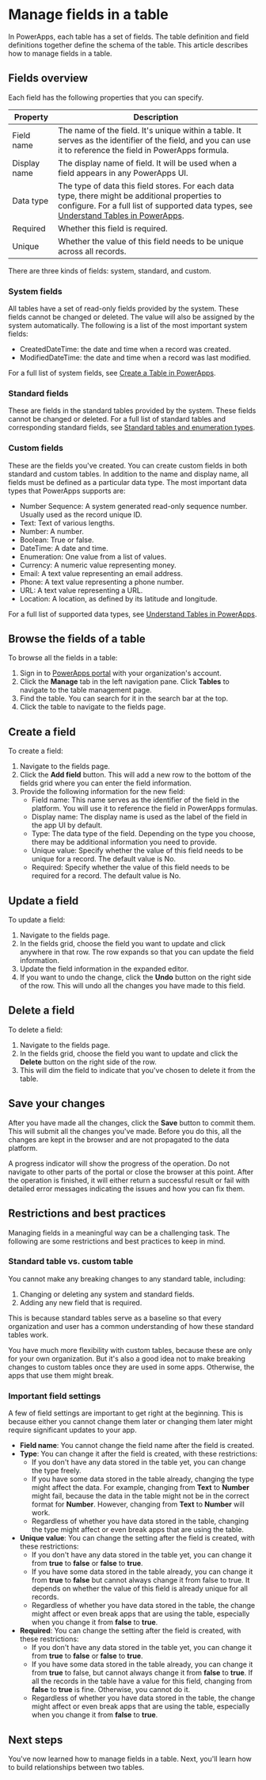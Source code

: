 <properties
	pageTitle="Manage fields in a table"
	description="Create, read, update and delete fields in a table."
	services="powerapps"
	documentationCenter="na"
	authors="guangyang"
	manager="dwrede"
	editor=""
	tags=""/>

<tags
   ms.service="powerapps"
   ms.devlang="na"
   ms.topic="article"
   ms.tgt_pltfrm="na"
   ms.workload="na"
   ms.date="04/07/2016"
   ms.author="guayan"/>

# Manage fields in a table

In PowerApps, each table has a set of fields. The table definition and field definitions together define the schema of the table. This article describes how to manage fields in a table.

## Fields overview

Each field has the following properties that you can specify.

| Property | Description |
|----------|-------------|
| Field name | The name of the field. It's unique within a table. It serves as the identifier of the field, and you can use it to reference the field in PowerApps formula. |
| Display name | The display name of field. It will be used when a field appears in any PowerApps UI. |
| Data type | The type of data this field stores. For each data type, there might be additional properties to configure. For a full list of supported data types, see [Understand Tables in PowerApps](data-platform-intro.md). |
| Required | Whether this field is required. |
| Unique | Whether the value of this field needs to be unique across all records. |

There are three kinds of fields: system, standard, and custom.

### System fields

All tables have a set of read-only fields provided by the system. These fields cannot be changed or deleted. The value will also be assigned by the system automatically. The following is a list of the most important system fields:

- CreatedDateTime: the date and time when a record was created.
- ModifiedDateTime: the date and time when a record was last modified.

For a full list of system fields, see [Create a Table in PowerApps](data-platform-create-table).

### Standard fields

These are fields in the standard tables provided by the system. These fields cannot be changed or deleted. For a full list of standard tables and corresponding standard fields, see [Standard tables and enumeration types](data-platform-standard-tables.md).

### Custom fields

These are the fields you've created. You can create custom fields in both standard and custom tables. In addition to the name and display name, all fields must be defined as a particular data type. The most important data types that PowerApps supports are:

- Number Sequence: A system generated read-only sequence number. Usually used as the record unique ID.
- Text: Text of various lengths.
- Number: A number.
- Boolean: True or false.
- DateTime: A date and time.
- Enumeration: One value from a list of values.
- Currency: A numeric value representing money.
- Email: A text value representing an email address.
- Phone: A text value representing a phone number.
- URL: A text value representing a URL.
- Location: A location, as defined by its latitude and longitude.

For a full list of supported data types, see [Understand Tables in PowerApps](data-platform-intro.md).

## Browse the fields of a table

To browse all the fields in a table:

1. Sign in to [PowerApps portal]() with your organization's account.
2. Click the **Manage** tab in the left navigation pane. Click **Tables** to navigate to the table management page.
3. Find the table. You can search for it in the search bar at the top.
4. Click the table to navigate to the fields page.

## Create a field

To create a field:

1. Navigate to the fields page.
2. Click the **Add field** button. This will add a new row to the bottom of the fields grid where you can enter the field information.
3. Provide the following information for the new field:
	* Field name: This name serves as the identifier of the field in the platform. You will use it to reference the field in PowerApps formulas.
	* Display name: The display name is used as the label of the field in the app UI by default.
	* Type: The data type of the field. Depending on the type you choose, there may be additional information you need to provide.
	* Unique value: Specify whether the value of this field needs to be unique for a record. The default value is No.
	* Required: Specify whether the value of this field needs to be required for a record. The default value is No.

## Update a field

To update a field:

1. Navigate to the fields page.
2. In the fields grid, choose the field you want to update and click anywhere in that row. The row expands so that you can update the field information.
3. Update the field information in the expanded editor.
4. If you want to undo the change, click the **Undo** button on the right side of the row. This will undo all the changes you have made to this field.

## Delete a field

To delete a field:

1. Navigate to the fields page.
2. In the fields grid, choose the field you want to update and click the **Delete** button on the right side of the row.
3. This will dim the field to indicate that you've chosen to delete it from the table.

## Save your changes

After you have made all the changes, click the **Save** button to commit them. This will submit all the changes you've made. Before you do this, all the changes are kept in the browser and are not propagated to the data platform.

A progress indicator will show the progress of the operation. Do not navigate to other parts of the portal or close the browser at this point. After the operation is finished, it will either return a successful result or fail with detailed error messages indicating the issues and how you can fix them.

## Restrictions and best practices

Managing fields in a meaningful way can be a challenging task. The following are some restrictions and best practices to keep in mind.

### Standard table vs. custom table

You cannot make any breaking changes to any standard table, including:

1. Changing or deleting any system and standard fields.
2. Adding any new field that is required.

This is because standard tables serve as a baseline so that every organization and user has a common understanding of how these standard tables work.

You have much more flexibility with custom tables, because these are only for your own organization. But it's also a good idea not to make breaking changes to custom tables once they are used in some apps. Otherwise, the apps that use them might break.

### Important field settings

A few of field settings are important to get right at the beginning. This is because either you cannot change them later or changing them later might require significant updates to your app.

* **Field name**: You cannot change the field name after the field is created.
* **Type**: You can change it after the field is created, with these restrictions:
    * If you don't have any data stored in the table yet, you can change the type freely.
    * If you have some data stored in the table already, changing the type might affect the data. For example, changing from **Text** to **Number** might fail, because the data in the table might not be in the correct format for **Number**. However, changing from **Text** to **Number** will work.
    * Regardless of whether you have data stored in the table, changing the type might affect or even break apps that are using the table.
* **Unique value**: You can change the setting after the field is created, with these restrictions:
    * If you don't have any data stored in the table yet, you can change it from **true** to **false** or **false** to **true**.
    * If you have some data stored in the table already, you can change it from **true** to **false** but cannot always change it from false to true. It depends on whether the value of this field is already unique for all records.
    * Regardless of whether you have data stored in the table, the change might affect or even break apps that are using the table, especially when you change it from **false** to **true**.
* **Required**: You can change the setting after the field is created, with these restrictions:
    * If you don't have any data stored in the table yet, you can change it from **true** to **false** or **false** to **true**.
    * If you have some data stored in the table already, you can change it from **true** to false, but cannot always change it from **false** to **true**. If all the records in the table have a value for this field, changing from **false** to **true** is fine. Otherwise, you cannot do it.
    * Regardless of whether you have data stored in the table, the change might affect or even break apps that are using the table, especially when you change it from **false** to **true**.

## Next steps

You've now learned how to manage fields in a table. Next, you'll learn how to build relationships between two tables.
